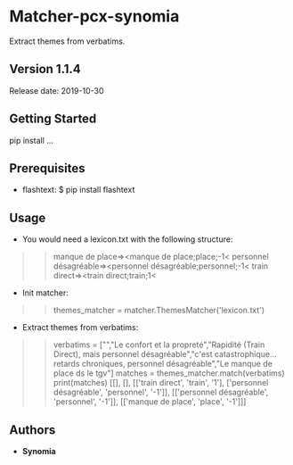 
# Matcher-pcx-synomia

Extract themes from verbatims.


## Version 1.1.4
Release date: 2019-10-30


## Getting Started

pip install ...


## Prerequisites

* flashtext:
$ pip install flashtext


## Usage

* You would need a lexicon.txt with the following structure:
>> manque de place=><manque de place;place;-1<
>> personnel désagréable=><personnel désagréable;personnel;-1<
>> train direct=><train direct;train;1<

* Init matcher:
>> themes_matcher = matcher.ThemesMatcher('lexicon.txt')

* Extract themes from verbatims:
>> verbatims = ["","Le confort et la propreté","Rapidité (Train Direct), mais personnel désagréable","c'est catastrophique… retards chroniques, personnel désagréable","Le manque de place ds le tgv"]
>> matches = themes_matcher.match(verbatims)
>> print(matches)
[[], [], [['train direct', 'train', '1'], ['personnel désagréable', 'personnel', '-1']], [['personnel désagréable', 'personnel', '-1']], [['manque de place', 'place', '-1']]]



## Authors

* **Synomia**





